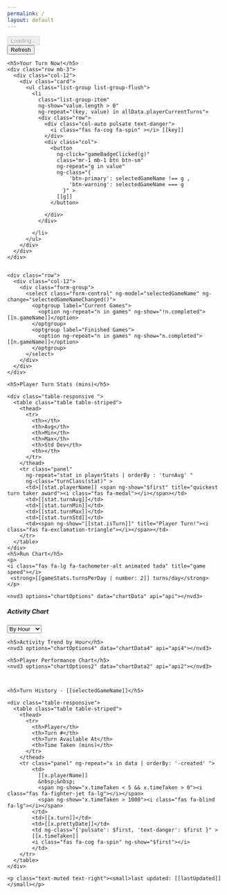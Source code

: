 ```yaml
---
permalink: /
layout: default
---
```


<div class="container" ng-app="myApp" ng-controller="myCtrl">
  <div ng-show="loading">
    <button class="btn btn-block btn-primary" disabled="disabled"><i class="fas fa-spinner fa-spin"></i> Loading...</button>
  </div>

  <div ng-hide="loading">
    <div class="row mb-3">
      <div class="col-12">
        <button class="btn btn-block btn-primary" ng-click="getData()">Refresh</button>
      </div>
    </div>

    <h5>Your Turn Now!</h5>
    <div class="row mb-3">
      <div class="col-12">
        <div class="card">
          <ul class="list-group list-group-flush">
            <li
              class="list-group-item"
              ng-show="value.length > 0"
              ng-repeat="(key, value) in allData.playerCurrentTurns">
              <div class="row">
                <div class="col-auto pulsate text-danger">
                  <i class="fas fa-cog fa-spin" ></i> [[key]]
                </div>
                <div class="col">
                  <button
                    ng-click="gameBadgeClicked(g)"
                    class="mr-1 mb-1 btn btn-sm"
                    ng-repeat="g in value"
                    ng-class="{
                        'btn-primary': selectedGameName !== g ,
                        'btn-warning': selectedGameName === g
                      }" >
                    [[g]]
                  </button>

                </div>
              </div>

            </li>
          </ul>
        </div>
      </div>
    </div>


    <div class="row">
      <div class="col-12">
        <div class="form-group">
          <select class="form-control" ng-model="selectedGameName" ng-change="selectedGameNameChanged()">
            <optgroup label="Current Games">
              <option ng-repeat="n in games" ng-show="!n.completed">[[n.gameName]]</option>
            </optgroup>
            <optgroup label="Finished Games">
              <option ng-repeat="n in games" ng-show="n.completed">[[n.gameName]]</option>
            </optgroup>
          </select>
        </div>
      </div>
    </div>

    <h5>Player Turn Stats (mins)</h5>

    <div class="table-responsive ">
      <table class="table table-striped">
        <thead>
          <tr>
            <th></th>
            <th>Avg</th>
            <th>Min</th>
            <th>Max</th>
            <th>Std Dev</th>
            <th></th>
          </tr>
        </thead>
        <tr class="panel"
          ng-repeat="stat in playerStats | orderBy : 'turnAvg' "
          ng-class="turnClass(stat)" >
          <td>[[stat.playerName]] <span ng-show="$first" title="quickest turn taker award"><i class="fas fa-medal"></i></span></td>
          <td>[[stat.turnAvg]]</td>
          <td>[[stat.turnMin]]</td>
          <td>[[stat.turnMax]]</td>
          <td>[[stat.turnStd]]</td>
          <td><span ng-show="[[stat.isTurn]]" title="Player Turn!"><i class="fas fa-exclamation-triangle"></i></span></td>
        </tr>
      </table>
    </div>
    <h5>Run Chart</h5>
    <p>
    <i class="fas fa-lg fa-tachometer-alt animated tada" title="game speed"></i>
     <strong>[[gameStats.turnsPerDay | number: 2]] turns/day</strong>
    </p>

    <nvd3 options="chartOptions" data="chartData" api="api"></nvd3>

  <div class="d-none d-lg-block">
      <h5>Activity Chart</h5>
      <div class="row">
        <div class="col-12">
          <div class="form-group">
            <select class="form-control" ng-model="activityBy" ng-change="activityByChanged()">
              <option value="hour">By Hour</option>
              <option value="day">By Day</option>
              <option value="month">By Month</option>
              <option value="year">By Year</option>
            </select>
          </div>
        </div>
      </div>
      <nvd3 options="chartOptions3" data="chartData3" api="api3"></nvd3>
  </div>

    <h5>Activity Trend by Hour</h5>
    <nvd3 options="chartOptions4" data="chartData4" api="api4"></nvd3>

    <h5>Player Performance Chart</h5>
    <nvd3 options="chartOptions2" data="chartData2" api="api2"></nvd3>



    <h5>Turn History - [[selectedGameName]]</h5>

    <div class="table-responsive">
      <table class="table table-striped">
        <thead>
          <tr>
            <th>Player</th>
            <th>Turn #</th>
            <th>Turn Available At</th>
            <th>Time Taken (mins)</th>
          </tr>
        </thead>
        <tr class="panel" ng-repeat="x in data | orderBy: '-created' ">
            <td>
              [[x.playerName]]
              &nbsp;&nbsp;
              <span ng-show="x.timeTaken < 5 && x.timeTaken > 0"><i class="fas fa-fighter-jet fa-lg"></i></span>
              <span ng-show="x.timeTaken > 1000"><i class="fas fa-blind fa-lg"></i></span>
            </td>
            <td>[[x.turn]]</td>
            <td>[[x.prettyDate]]</td>
            <td ng-class="{'pulsate': $first, 'text-danger': $first }" >
            [[x.timeTaken]]
            <i class="fas fa-cog fa-spin" ng-show="$first"></i>
            </td>
        </tr>
      </table>
    </div>

    <p class="text-muted text-right"><small>last updated: [[lastUpdated]]</small></p>
  </div>
</div>
